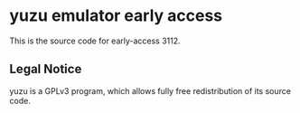 yuzu emulator early access
=============

This is the source code for early-access 3112.

## Legal Notice

yuzu is a GPLv3 program, which allows fully free redistribution of its source code.